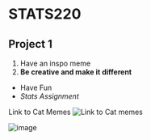 # STATS220
## Project 1

1. Have an inspo meme
2. **Be creative and make it different**

* Have Fun
* *Stats Assignment*

Link to Cat Memes ![Link to Cat memes]("https://www.pinterest.nz/LiterallyLuigi/cat-memes/")

![image](https://github.com/ewensyee/my_repo/assets/161990653/ced9a057-e744-4a69-98a7-5802183db030)

